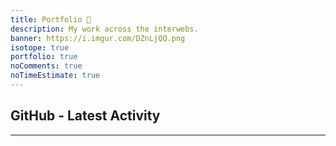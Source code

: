 ```yaml
---
title: Portfolio 💼️
description: My work across the interwebs.
banner: https://i.imgur.com/DZnLjQQ.png
isotope: true
portfolio: true
noComments: true
noTimeEstimate: true
---
```


<link rel="stylesheet" href="//cdnjs.cloudflare.com/ajax/libs/octicons/2.0.2/octicons.min.css">
<link rel="stylesheet" href="//caseyscarborough.com/github-activity/github-activity-0.1.5.min.css">

<script type="text/javascript" src="//cdnjs.cloudflare.com/ajax/libs/mustache.js/0.7.2/mustache.min.js"></script>

<script type="text/javascript" src="//caseyscarborough.com/github-activity/github-activity-0.1.5.min.js"></script>

## GitHub - Latest Activity

<div id="feed"></div>

---

<script>
GitHubActivity.feed({
	username: "fvcproductions",
	selector: "#feed",
	limit: 5 // optional
});
</script>
